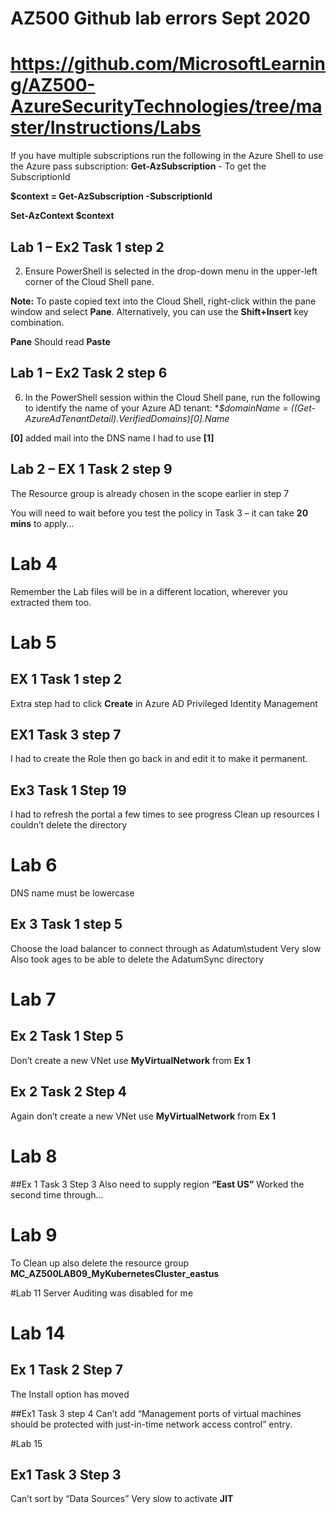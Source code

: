 # AZ500 Github lab errors Sept 2020
# https://github.com/MicrosoftLearning/AZ500-AzureSecurityTechnologies/tree/master/Instructions/Labs
If you have multiple subscriptions run the following in the Azure Shell to use the Azure pass subscription:
**Get-AzSubscription** - To get the SubscriptionId

**$context = Get-AzSubscription -SubscriptionId _<Enter your Azure pass Subscription ID here>_**

**Set-AzContext $context**

## Lab 1 – Ex2 Task 1 step 2
2.	Ensure PowerShell is selected in the drop-down menu in the upper-left corner of the Cloud Shell pane.

**Note:** To paste copied text into the Cloud Shell, right-click within the pane window and select **Pane**. Alternatively, you can use the **Shift+Insert** key combination.

**Pane** Should read **Paste**

## Lab 1 – Ex2 Task 2 step 6
6.	In the PowerShell session within the Cloud Shell pane, run the following to identify the name of your Azure AD tenant:
  **$domainName = ((Get-AzureAdTenantDetail).VerifiedDomains)[0].Name*

**[0]** added mail into the DNS name I had to use **[1]** 

## Lab 2 – EX 1 Task 2 step 9
The Resource group is already chosen in the scope earlier in step 7

You will need to wait before you test the policy in Task 3 – it can take **20 mins** to apply…


# Lab 4 
Remember the Lab files will be in a different location, wherever you extracted them too. 

# Lab 5 
## EX 1 Task 1 step 2
Extra step had to click **Create** in Azure AD Privileged Identity Management

## EX1 Task 3 step 7 
I had to create the Role then go back in and edit it to make it permanent.
## Ex3 Task 1 Step 19
I had to refresh the portal a few times to see progress
Clean up resources
I couldn’t delete the directory 

# Lab 6

DNS name must be lowercase
## Ex 3 Task 1 step 5
Choose the load balancer to connect through as Adatum\student
Very slow
Also took ages to be able to delete the AdatumSync directory

# Lab 7
## Ex 2 Task 1 Step 5
Don’t create a new VNet use **MyVirtualNetwork** from **Ex 1**

## Ex 2 Task 2 Step 4 
Again don’t create a new VNet use **MyVirtualNetwork** from **Ex 1**

# Lab 8
##Ex 1 Task 3 Step 3
Also need to supply region **“East US”**
Worked the second time through…

# Lab 9
To Clean up also delete the resource group **MC_AZ500LAB09_MyKubernetesCluster_eastus**

#Lab 11
Server Auditing was disabled for me

# Lab 14
## Ex 1 Task 2 Step 7
The Install option has moved

##Ex1 Task 3 step 4
Can’t add “Management ports of virtual machines should be protected with just-in-time network access control” entry.

#Lab 15
## Ex1 Task 3 Step 3 
Can’t sort by “Data Sources”
Very slow to activate **JIT**
